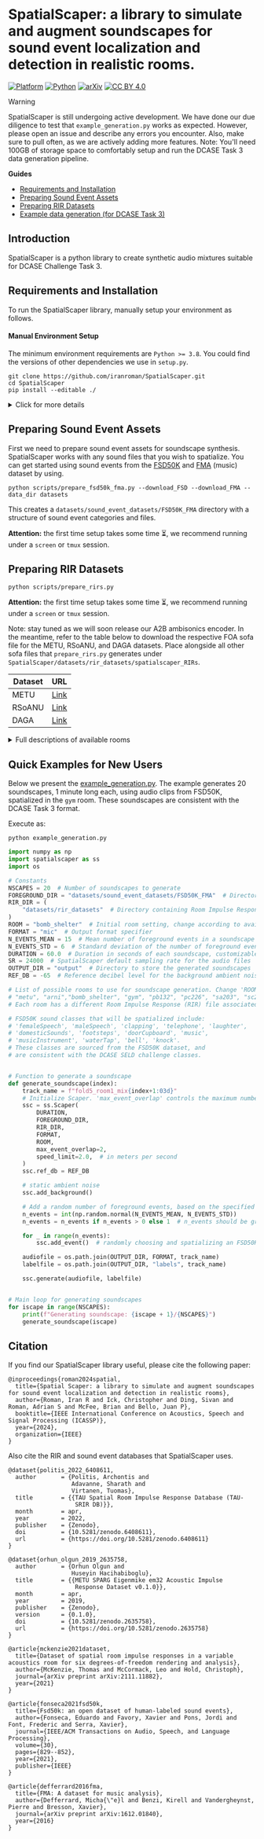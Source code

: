 <!-- omit in toc -->
# SpatialScaper: a library to simulate and augment soundscapes for sound event localization and detection in realistic rooms.
[![Platform](https://img.shields.io/badge/Platform-linux-lightgrey?logo=linux)](https://www.linux.org/)
[![Python](https://img.shields.io/badge/Python-3.8%2B-orange?logo=python)](https://www.python.org/)	
[![arXiv](https://img.shields.io/badge/Arxiv-2401.03497-blueviolet?logo=arxiv)](https://arxiv.org/abs/2401.12238)
[![CC BY 4.0](https://img.shields.io/badge/License-CC%20BY%204.0-lightgrey.svg)](https://creativecommons.org/licenses/by/4.0/)

> [!WARNING]
> SpatialScaper is still undergoing active development. We have done our due diligence to test that  `example_generation.py` works as expected. However, please open an issue and describe any errors you encounter. Also, make sure to pull often, as we are actively adding more features. Note: You'll need 100GB of storage space to comfortably setup and run the DCASE Task 3 data generation pipeline. 

**Guides**
- [Requirements and Installation](#requirements-and-installation)
- [Preparing Sound Event Assets](#preparing-sound-event-assets)
- [Preparing RIR Datasets](#preparing-rir-datasets)
- [Example data generation (for DCASE Task 3)](#quick-examples-for-new-users)

<!-- omit in toc -->
## Introduction
SpatialScaper is a python library to create synthetic audio mixtures suitable for DCASE Challenge Task 3.

## Requirements and Installation
To run the SpatialScaper library, manually setup your environment as follows.

<!-- omit in toc -->
#### Manual Environment Setup
The minimum environment requirements are `Python >= 3.8`. You could find the versions of other dependencies we use in `setup.py`. 
```shell 
git clone https://github.com/iranroman/SpatialScaper.git
cd SpatialScaper
pip install --editable ./
```
<details>
<summary>Click for more details</summary>

### Conda Enviroment with Python==3.8

```
conda create -n "ssenv" python=3.8
```

### Python Virtual Enviroment with Python==3.8

```
python3.8 -m venv "ssenv"
```

</details>

## Preparing Sound Event Assets

First we need to prepare sound event assets for soundscape synthesis. SpatialScaper works with any sound files that you wish to spatialize. You can get started using sound events from the [FSD50K](https://zenodo.org/record/4060432#.ZE7ely2B0Ts) and [FMA](https://github.com/mdeff/fma) (music) dataset by using.
```shell
python scripts/prepare_fsd50k_fma.py --download_FSD --download_FMA --data_dir datasets
```

This creates a `datasets/sound_event_datasets/FSD50K_FMA` directory with a structure of sound event categories and files. 

**Attention:** the first time setup takes some time ⏳, we recommend running under a `screen` or `tmux` session.

## Preparing RIR Datasets

```
python scripts/prepare_rirs.py
```

**Attention:** the first time setup takes some time ⏳, we recommend running under a `screen` or `tmux` session.

Note: stay tuned as we will soon release our A2B ambisonics encoder. In the meantime, refer to the table below to download the respective FOA sofa file for the METU, RSoANU, and DAGA datasets. Place alongside all other sofa files that `prepare_rirs.py` generates under `SpatialScaper/datasets/rir_datasets/spatialscaper_RIRs`. 

| Dataset     | URL                                                                                 |
|-------------|-------------------------------------------------------------------------------------|
| METU   | [Link](https://drive.google.com/file/d/1zamCd6OR6Tr5M40RdDhswYbT1wbGo2ZO/view?usp=sharing) |
| RSoANU | [Link](https://drive.google.com/file/d/1_EzzntIc_ypJ8MoLKreWGEhouWUKOCDY/view?usp=sharing)|
| DAGA   | [Link](https://drive.google.com/file/d/1Wa4XD9I_Xa7F2v_DitQtU4Zcru93Gnlf/view?usp=sharing)|

<details>
<summary>Full descriptions of available rooms </summary>

The available rooms for soundscape generation are as follows:

| Room Name     | Description                                                                                     | Trajectory type | URL                                 |
|---------------|-------------------------------------------------------------------------------------------------|-----------------|-------------------------------------|
| metu          | Classroom S05 at the METU Graduate School of Informatics on 23 January 2018.                   | Square          | [Link](https://zenodo.org/records/2635758) |
| arni          | Arni variable acoustics room at the Acoustics Lab, Aalto University, Espoo, Finland.           | Linear          | [Link](https://zenodo.org/records/5720724) |
| bomb_shelter  | Large open space in underground bomb shelter, with plastic-coated floor and rock walls. Ventilation noise. | Circular  | [Link](https://zenodo.org/records/6408611) |
| gym           | Large open gym space. Ambience of people using weights and gym equipment in adjacent rooms.     | Circular        | [Link](https://zenodo.org/records/6408611) |
| pb132         | Small classroom with group work tables and carpet flooring. Ventilation noise.                 | Circular        | [Link](https://zenodo.org/records/6408611) |
| pc226         | Meeting room with hard floor and partially glass walls. Ventilation noise.                     | Circular        | [Link](https://zenodo.org/records/6408611) |
| sa203         | Lecture hall with inclined floor and rows of desks. Ventilation noise.                         | Linear          | [Link](https://zenodo.org/records/6408611) |
| sc203         | Small classroom with group work tables and carpet flooring. Ventilation noise.                 | Linear          | [Link](https://zenodo.org/records/6408611) |
| se203         | Large classroom with hard floor and rows of desks. Ventilation noise.                          | Linear          | [Link](https://zenodo.org/records/6408611) |
| tb103         | Lecture hall with inclined floor and rows of desks. Ventilation noise.                          | Linear          | [Link](https://zenodo.org/records/6408611) |
| tc352         | Meeting room with hard floor and partially glass walls. Ventilation noise.                     | Circular        | [Link](https://zenodo.org/records/6408611) |

Note that SRIR directions and distances differ with the room. Possible azimuths span the whole range of $\phi\in[-180,180)$, while the elevations span approximately a range between $\theta\in[-50,50]$ degrees.

</details>

## Quick Examples for New Users

Below we present the [example_generation.py](example_generation.py). The example generates 20 soundscapes, 1 minute long each, using audio clips from FSD50K, spatialized in the `gym` room. These soundscapes are consistent with the DCASE Task 3 format. 

Execute as:

```shell
python example_generation.py
```

```python
import numpy as np
import spatialscaper as ss
import os

# Constants
NSCAPES = 20  # Number of soundscapes to generate
FOREGROUND_DIR = "datasets/sound_event_datasets/FSD50K_FMA"  # Directory with FSD50K foreground sound files
RIR_DIR = (
    "datasets/rir_datasets"  # Directory containing Room Impulse Response (RIR) files
)
ROOM = "bomb_shelter"  # Initial room setting, change according to available rooms listed below
FORMAT = "mic"  # Output format specifier
N_EVENTS_MEAN = 15  # Mean number of foreground events in a soundscape
N_EVENTS_STD = 6  # Standard deviation of the number of foreground events
DURATION = 60.0  # Duration in seconds of each soundscape, customizable by the user
SR = 24000  # SpatialScaper default sampling rate for the audio files
OUTPUT_DIR = "output"  # Directory to store the generated soundscapes
REF_DB = -65  # Reference decibel level for the background ambient noise. Try making this random too!

# List of possible rooms to use for soundscape generation. Change 'ROOM' variable to one of these:
# "metu", "arni","bomb_shelter", "gym", "pb132", "pc226", "sa203", "sc203", "se203", "tb103", "tc352"
# Each room has a different Room Impulse Response (RIR) file associated with it, affecting the acoustic properties.

# FSD50K sound classes that will be spatialized include:
# 'femaleSpeech', 'maleSpeech', 'clapping', 'telephone', 'laughter',
# 'domesticSounds', 'footsteps', 'doorCupboard', 'music',
# 'musicInstrument', 'waterTap', 'bell', 'knock'.
# These classes are sourced from the FSD50K dataset, and
# are consistent with the DCASE SELD challenge classes.


# Function to generate a soundscape
def generate_soundscape(index):
    track_name = f"fold5_room1_mix{index+1:03d}"
    # Initialize Scaper. 'max_event_overlap' controls the maximum number of overlapping sound events.
    ssc = ss.Scaper(
        DURATION,
        FOREGROUND_DIR,
        RIR_DIR,
        FORMAT,
        ROOM,
        max_event_overlap=2,
        speed_limit=2.0,  # in meters per second
    )
    ssc.ref_db = REF_DB

    # static ambient noise
    ssc.add_background()

    # Add a random number of foreground events, based on the specified mean and standard deviation.
    n_events = int(np.random.normal(N_EVENTS_MEAN, N_EVENTS_STD))
    n_events = n_events if n_events > 0 else 1  # n_events should be greater than zero

    for _ in range(n_events):
        ssc.add_event()  # randomly choosing and spatializing an FSD50K sound event

    audiofile = os.path.join(OUTPUT_DIR, FORMAT, track_name)
    labelfile = os.path.join(OUTPUT_DIR, "labels", track_name)

    ssc.generate(audiofile, labelfile)


# Main loop for generating soundscapes
for iscape in range(NSCAPES):
    print(f"Generating soundscape: {iscape + 1}/{NSCAPES}")
    generate_soundscape(iscape)
```

<!-- omit in toc -->
## Citation
If you find our SpatialScaper library useful, please cite the following paper:
```
@inproceedings{roman2024spatial,
  title={Spatial Scaper: a library to simulate and augment soundscapes for sound event localization and detection in realistic rooms},
  author={Roman, Iran R and Ick, Christopher and Ding, Sivan and Roman, Adrian S and McFee, Brian and Bello, Juan P},
  booktitle={IEEE International Conference on Acoustics, Speech and Signal Processing (ICASSP)},
  year={2024},
  organization={IEEE}
}
```

Also cite the RIR and sound event databases that SpatialScaper uses.

```
@dataset{politis_2022_6408611,
  author       = {Politis, Archontis and
                  Adavanne, Sharath and
                  Virtanen, Tuomas},
  title        = {{TAU Spatial Room Impulse Response Database (TAU- 
                   SRIR DB)}},
  month        = apr,
  year         = 2022,
  publisher    = {Zenodo},
  doi          = {10.5281/zenodo.6408611},
  url          = {https://doi.org/10.5281/zenodo.6408611}
}

@dataset{orhun_olgun_2019_2635758,
  author       = {Orhun Olgun and
                  Huseyin Hacihabiboglu},
  title        = {{METU SPARG Eigenmike em32 Acoustic Impulse 
                   Response Dataset v0.1.0}},
  month        = apr,
  year         = 2019,
  publisher    = {Zenodo},
  version      = {0.1.0},
  doi          = {10.5281/zenodo.2635758},
  url          = {https://doi.org/10.5281/zenodo.2635758}
}

@article{mckenzie2021dataset,
  title={Dataset of spatial room impulse responses in a variable acoustics room for six degrees-of-freedom rendering and analysis},
  author={McKenzie, Thomas and McCormack, Leo and Hold, Christoph},
  journal={arXiv preprint arXiv:2111.11882},
  year={2021}
}

@article{fonseca2021fsd50k,
  title={Fsd50k: an open dataset of human-labeled sound events},
  author={Fonseca, Eduardo and Favory, Xavier and Pons, Jordi and Font, Frederic and Serra, Xavier},
  journal={IEEE/ACM Transactions on Audio, Speech, and Language Processing},
  volume={30},
  pages={829--852},
  year={2021},
  publisher={IEEE}
}

@article{defferrard2016fma,
  title={FMA: A dataset for music analysis},
  author={Defferrard, Micha{\"e}l and Benzi, Kirell and Vandergheynst, Pierre and Bresson, Xavier},
  journal={arXiv preprint arXiv:1612.01840},
  year={2016}
}
```

